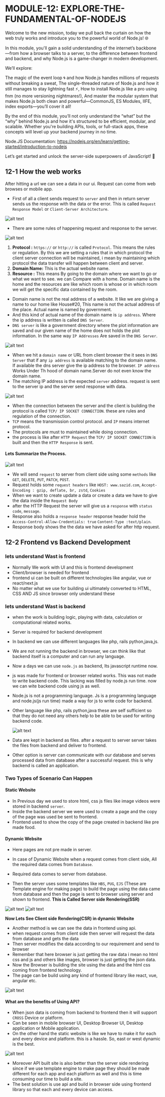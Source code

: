 # MODULE-12: EXPLORE-THE-FUNDAMENTAL-OF-NODEJS

Welcome to the new mission, today we pull back the curtain on how the web truly works and introduce you to the powerful world of Node.js! 🌐

In this module, you'll gain a solid understanding of the internet’s backbone—from how a browser talks to a server, to the difference between frontend and backend, and why Node.js is a game-changer in modern development.

We’ll explore:

The magic of the event loop 🌀 and how Node.js handles millions of requests without breaking a sweat,
The single-threaded nature of Node.js and how it still manages to stay lightning fast ⚡,
How to install Node.js like a pro using fnm (no more versioning nightmares!),
And master the modular system that makes Node.js both clean and powerful—CommonJS, ES Modules, IIFE, index exports—you’ll cover it all!

By the end of this module, you’ll not only understand the “what” but the “why” behind Node.js and how it's structured to be efficient, modular, and scalable. Whether you're building APIs, tools, or full-stack apps, these concepts will level up your backend journey in no time.

Node.JS Documentation: https://nodejs.org/en/learn/getting-started/introduction-to-nodejs

Let’s get started and unlock the server-side superpowers of JavaScript! 💪

## 12-1 How the web works

After hitting a url we can see a data in our ui. Request can come from web browses or mobile app.

- First of all a client sends request to `server` and then in return server sends us the response with the data or the error. This is called `Request Response Model` or `Client-Server Architecture`.

![alt text](<WhatsApp Image 2025-05-27 at 19.01.34_19514dd2.jpg>)

- There are some rules of happening request and response to the server.

![alt text](<WhatsApp Image 2025-05-27 at 19.37.09_fae233cc.jpg>)

1. **Protocol :** `https://` or `http://` is called `Protocol`. This means the rules or regulation. By this we are setting a rules that in which protocol the client server connection will be maintained, i mean by maintaining which protocol the data transfer will happen between client and server.
2. **Domain Name:** This is the actual website name.
3. **Resource :** This means By going to the domain where we want to go or what we want to see. we can Compare with a home. Domain name is the home and the resources are like which room is whose or in which room we will get the specific data contained by the room.

- Domain name is not the real address of a website. It like we are giving a name to our home like House#20, This name is not the actual address of the place. Actual name is named by government.
- And this kind of actual name of the domain name is `ip address`. Where the ip address is written is called `DNS Server`.
- `DNS server` is like a government directory where the plot information are saved and our given name of the home does not holds the plot information. In the same way `IP Addresses` Are saved in the `DNS Server`.

![alt text](<WhatsApp Image 2025-05-27 at 19.50.42_9587675a.jpg>)

- When we hit a `domain name` or URL from client browser the it sees in `DNS Server` that if any `ip address` is available matching to the domain name. If available the dns server give the ip address to the browser. `IP address` Works Under Th hood of domain name.Server do not even know the domain name.
- The matching IP address is the expected `server` address. request is sent to the server ip and the server send response with data.

![alt text](<WhatsApp Image 2025-05-27 at 20.07.50_e754ef05.jpg>)

- When the connection between the server and the client is building the protocol is called `TCP/ IP SOCKET CONNECTION`. these are rules and regulation of the connection.
- `TCP` means the transmission control protocol. and `IP` means internet protocol.
- The protocols are must to maintained while doing connection.
- the process is like after `HTTP Request` the `TCP/ IP SOCKET CONNECTION` is built and then the `HTTP Response` is sent.

#### Lets Summarize the Process.

![alt text](<WhatsApp Image 2025-05-27 at 20.06.33_1b22ae77.jpg>)

- We will send `request` to server from client side using some `methods` like `GET`, `DELETE`, `PUT`, `PATCH`, `POST`.
- Request holds some `request headers` like `HOST: www.sazid.com`, `Accept-Encoding : gzip, deflate, br, zstd`, `Cookies`
- When we want to create update a data or create a data we have to give the data inside the `Request Body`
- after the HTTP Request the server will give us a `response` with `status code`, `message`.
- Response also holds a `response header` response header hold the `Access-Control-Allow-Credentials: true` `Content-Type :text/plain`.
- Response body shows the the data we have asked for after http request.

## 12-2 Frontend vs Backend Development

### lets understand Wast is frontend

- Normally We work with UI and this is frontend development
- Client/browser is needed for frontend
- frontend ui can be built on different technologies like angular, vue or react/next.js
- No matter what we use for building ui ultimately converted to HTML, CSS AND JS since browser only understand these

### lets understand Wast is backend

- when the work is building logic, playing with data, calculation or computational related works.
- Server is required for backend development
- In backend we can use different languages like php, rails python,java,js.
- We are not running the backend in browser, we can think like that backend itself is a computer and can run any language.
- Now a days we can use `node.js` as backend, Its javascript runtime now.
- js was made for frontend or browser related works. This was not made to write backend code. This lacking was filled by node.js run time. now we can wite backend code using js as well.
- Node.js is not a programming language. Js is a programming language and node.js(js run time) made a way for js to write code for backend.
- Other language like php, rails python,java these are self sufficient so that they do not need any others help to be able to be used for writing backend code.

  ![alt text](<WhatsApp Image 2025-05-27 at 21.54.00_9799f3bd.jpg>)

- Data are kept in backend as files. after a request to server server takes the files from backend and deliver to frontend.
- Other option is server can communicate with our database and serves processed data from database after a successful request. this is why backend is called an application.

### Two Types of Scenario Can Happen

#### Static Website

- In Previous day we used to store html, css js files like image videos were stored in backend `server`.
- Inside the backend server we were used to create a page and the copy of the page was used be sent to frontend.
- Frontend used to show the copy of the page created in backend like pre made food.

#### Dynamic Website

- Here pages are not pre made in server.
- In case of Dynamic Website when a request comes from client side, All the required data comes from `Database`.
- Required data comes to server from database.

- Then the server uses some templates like `HBS`, `PUG`, `EJS` (These are Template engine for making page) to build the page using the data came from database and then the page is sent to browser using server and shown to frontend. **This is Called Server side Rendering(SSR)**

![alt text](<WhatsApp Image 2025-05-27 at 22.56.15_a7bd8cd8.jpg>)
![alt text](<WhatsApp Image 2025-05-27 at 22.57.31_b0475654.jpg>)

**Now Lets See Client side Rendering(CSR) in dynamic Website**

- Another method is we can see the data in frontend using api.
- when request comes from client side then server will request the data from database and gets the data
- Then server modifies the data according to our requirement and send to browser
- Remember that here browser is just getting the raw data i mean no html css and js and others like images, browser is just getting the json data.
- Now the Browser is building the site using the data and the html css coming from frontend technology.
- The page can be build using any kind of frontend library like react, vue, angular etc.

![alt text](<WhatsApp Image 2025-05-27 at 23.04.09_0d8e708f.jpg>)

#### What are the benefits of Using API?

- When json data is coming from backend to frontend then it will support `CROSS` Device or platform.
- Can be seen in mobile browser UI, Desktop Browser UI, Desktop application or Mobile application.
- On the other hand the static website is like we have to make it for each and every device and platform. this is a hassle. So, east or west dynamic is the best.

![alt text](<WhatsApp Image 2025-05-27 at 23.30.38_4bbf945f.jpg>)

- Moreover API built site is also better than the server side rendering since if we use template engine to make page they should be made different for each app and each platform as well and this is time consuming our time to build a site.
- The best solution is use api and build in browser side using frontend library so that each and every device can access.
